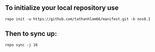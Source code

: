 To initialize your local repository use
---------------------------------------

    repo init -u https://github.com/tathanhlam66/manifest.git -b nos8.1
    

Then to sync up:
----------------

    repo sync -j 16
